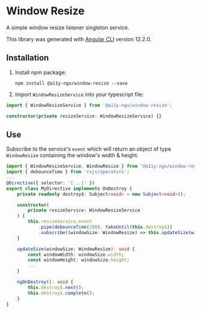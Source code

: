 # Window Resize

A simple window resize listener singleton service.

This library was generated with [Angular CLI](https://github.com/angular/angular-cli) version 12.2.0.

## Installation

1. Install npm package:

   `npm install @a11y-ngx/window-resize --save`

2. Import `WindowResizeService` into your typescript file:

```typescript
import { WindowResizeService } from '@a11y-ngx/window-resize';

constructor(private resizeService: WindowResizeService) {}
```

## Use

Subscribe to the service's `event` which will return an object of type `WindowResize` containing the window's width & height.

```typescript
import { WindowResizeService, WindowResize } from '@a11y-ngx/window-resize';
import { debounceTime } from 'rxjs/operators';
...
@Directive({ selector: '[...]' })
export class MyDirective implements OnDestroy {
    private readonly destroy$: Subject<void> = new Subject<void>();

    constructor(
        private resizeService: WindowResizeService
    ) {
        this.resizeService.event
            .pipe(debounceTime(100), takeUntil(this.destroy$))
            .subscribe((windowSize: WindowResize) => this.updateSize(windowSize));
    }

    updateSize(windowSize: WindowResize): void {
        const windowWidth: windowSize.width;
        const windowHeight: windowSize.height;
        ...
    }

    ngOnDestroy(): void {
        this.destroy$.next();
        this.destroy$.complete();
    }
}
```
